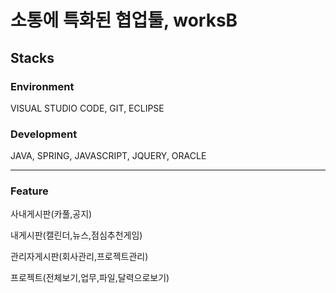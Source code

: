 # 소통에 특화된 협업툴, worksB
<h2>Stacks</h2>

<h3>Environment</h3>
<p>VISUAL STUDIO CODE, GIT, ECLIPSE</p>
<h3>Development</h3>
<p>JAVA, SPRING, JAVASCRIPT, JQUERY, ORACLE</p>
<hr>
<h3>Feature</h3>
<p>사내게시판(카풀,공지)</p>
<p>내게시판(캘린더,뉴스,점심추천게임)</p>
<p>관리자게시판(회사관리,프로젝트관리)</p>
<p>프로젝트(전체보기,업무,파일,달력으로보기)</p>
